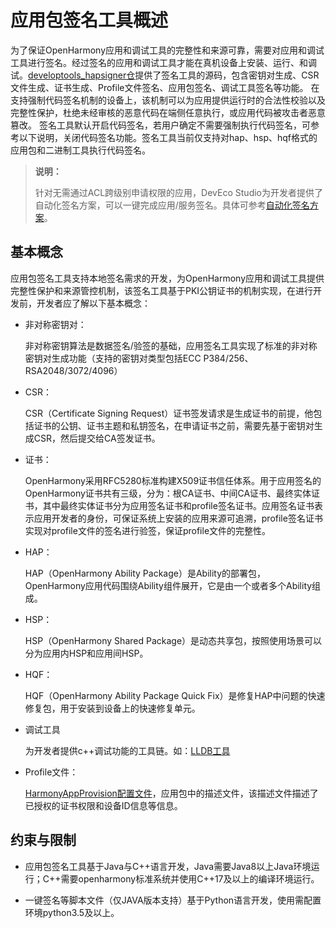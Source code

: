 # 应用包签名工具概述

为了保证OpenHarmony应用和调试工具的完整性和来源可靠，需要对应用和调试工具进行签名。经过签名的应用和调试工具才能在真机设备上安装、运行、和调试。[developtools_hapsigner仓](https://gitee.com/openharmony/developtools_hapsigner)提供了签名工具的源码，包含密钥对生成、CSR文件生成、证书生成、Profile文件签名、应用包签名、调试工具签名等功能。
在支持强制代码签名机制的设备上，该机制可以为应用提供运行时的合法性校验以及完整性保护，杜绝未经审核的恶意代码在端侧任意执行，或应用代码被攻击者恶意篡改。 
签名工具默认开启代码签名，若用户确定不需要强制执行代码签名，可参考以下说明，关闭代码签名功能。签名工具当前仅支持对hap、hsp、hqf格式的应用包和二进制工具执行代码签名。

> **说明：** 
>
> 针对无需通过ACL跨级别申请权限的应用，DevEco Studio为开发者提供了自动化签名方案，可以一键完成应用/服务签名。具体可参考[自动化签名方案](https://developer.harmonyos.com/cn/docs/documentation/doc-guides/ohos-auto-configuring-signature-information-0000001271659465)。

## 基本概念

应用包签名工具支持本地签名需求的开发，为OpenHarmony应用和调试工具提供完整性保护和来源管控机制，该签名工具基于PKI公钥证书的机制实现，在进行开发前，开发者应了解以下基本概念：

 - 非对称密钥对：

   非对称密钥算法是数据签名/验签的基础，应用签名工具实现了标准的非对称密钥对生成功能（支持的密钥对类型包括ECC P384/256、RSA2048/3072/4096）

 - CSR：

   CSR（Certificate Signing Request）证书签发请求是生成证书的前提，他包括证书的公钥、证书主题和私钥签名，在申请证书之前，需要先基于密钥对生成CSR，然后提交给CA签发证书。

 - 证书：

   OpenHarmony采用RFC5280标准构建X509证书信任体系。用于应用签名的OpenHarmony证书共有三级，分为：根CA证书、中间CA证书、最终实体证书，其中最终实体证书分为应用签名证书和profile签名证书。应用签名证书表示应用开发者的身份，可保证系统上安装的应用来源可追溯，profile签名证书实现对profile文件的签名进行验签，保证profile文件的完整性。

 - HAP：

   HAP（OpenHarmony Ability Package）是Ability的部署包，OpenHarmony应用代码围绕Ability组件展开，它是由一个或者多个Ability组成。

 - HSP：

   HSP（OpenHarmony Shared Package）是动态共享包，按照使用场景可以分为应用内HSP和应用间HSP。

 - HQF：

   HQF（OpenHarmony Ability Package Quick Fix）是修复HAP中问题的快速修复包，用于安装到设备上的快速修复单元。

 - 调试工具

   为开发者提供c++调试功能的工具链。如：[LLDB工具](https://gitee.com/openharmony/docs/blob/master/zh-cn/application-dev/tools/lldb-tool.md)

 - Profile文件：

   [HarmonyAppProvision配置文件](app-provision-structure.md)，应用包中的描述文件，该描述文件描述了已授权的证书权限和设备ID信息等信息。

## 约束与限制

 - 应用包签名工具基于Java与C++语言开发，Java需要Java8以上Java环境运行；C++需要openharmony标准系统并使用C++17及以上的编译环境运行。

 - 一键签名等脚本文件（仅JAVA版本支持）基于Python语言开发，使用需配置环境python3.5及以上。
